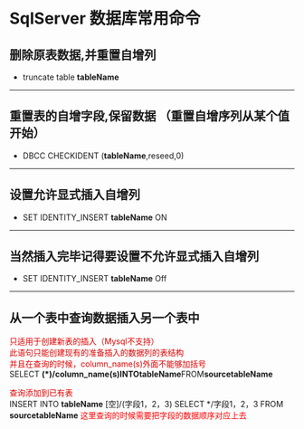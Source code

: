 # SqlServer 数据库常用命令

## 删除原表数据,并重置自增列

- truncate table **tableName**

---

## 重置表的自增字段,保留数据 （重置自增序列从某个值开始）

- DBCC CHECKIDENT (**tableName**,reseed,0)

---

## 设置允许显式插入自增列

- SET IDENTITY_INSERT **tableName** ON

---

## 当然插入完毕记得要设置不允许显式插入自增列

- SET IDENTITY_INSERT **tableName** Off

---

## 从一个表中查询数据插入另一个表中

<font color="#error">只适用于创建新表的插入（Mysql不支持）</font> <br>
<font color="#error">此语句只能创建现有的准备插入的数据列的表结构</font> <br>
<font color="#error">并且在查询的时候，column_name(s)外面不能够加括号</font> <br>
SELECT **(*)/column_name(s)**INTO**tableName**FROM**sourcetableName**  

<font color="#error">查询添加到已有表</font> <br>
INSERT INTO **tableName** [空]/(字段1，2，3)  SELECT  */字段1，2，3 FROM  **sourcetableName** <font color="red">这里查询的时候需要把字段的数据顺序对应上去</font>
